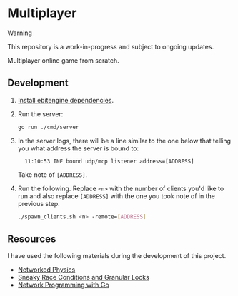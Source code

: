 # Multiplayer

> [!WARNING]
>
> This repository is a work-in-progress and subject to ongoing updates.

Multiplayer online game from scratch.

## Development

1. [Install ebitengine dependencies][ebitengine_install].

2. Run the server:

   ```bash
   go run ./cmd/server
   ```

3. In the server logs, there will be a line similar to the one below that
   telling you what address the server is bound to:

   ```
	 11:10:53 INF bound udp/mcp listener address=[ADDRESS]
	 ```

	 Take note of `[ADDRESS]`.

3. Run the following. Replace `<n>` with the number of clients you'd like to
   run and also replace `[ADDRESS]` with the one you took note of in the
   previous step.

   ```bash
   ./spawn_clients.sh <n> -remote=[ADDRESS]
   ```

[ebitengine_install]: https://ebitengine.org/en/documents/install

## Resources

I have used the following materials during the development of this project.

- [Networked Physics](https://gafferongames.com/categories/networked-physics)
- [Sneaky Race Conditions and Granular Locks](https://blogtitle.github.io/sneaky-race-conditions-and-granular-locks)
- [Network Programming with Go](https://www.amazon.com/Network-Programming-Go-Adam-Woodbeck/dp/1718500882)
